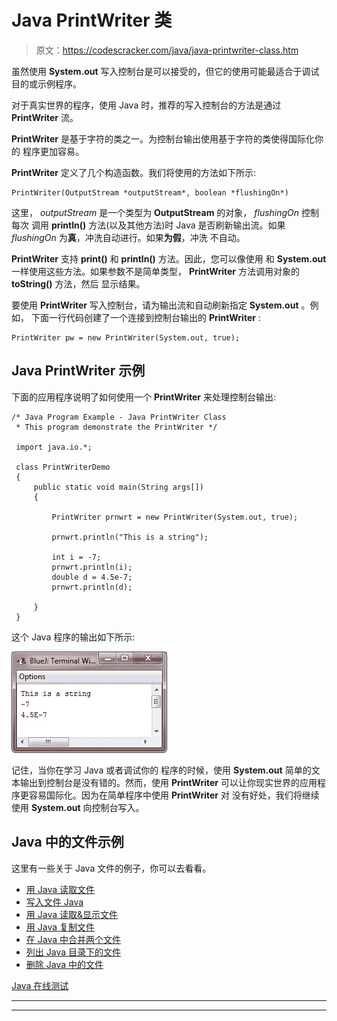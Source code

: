 # Java PrintWriter 类

> 原文：<https://codescracker.com/java/java-printwriter-class.htm>

虽然使用 **System.out** 写入控制台是可以接受的，但它的使用可能最适合于调试目的或示例程序。

对于真实世界的程序，使用 Java 时，推荐的写入控制台的方法是通过 **PrintWriter** 流。

**PrintWriter** 是基于字符的类之一。为控制台输出使用基于字符的类使得国际化你的 程序更加容易。

**PrintWriter** 定义了几个构造函数。我们将使用的方法如下所示:

```
PrintWriter(OutputStream *outputStream*, boolean *flushingOn*)
```

这里， *outputStream* 是一个类型为 **OutputStream** 的对象， *flushingOn* 控制每次 调用 **println()** 方法(以及其他方法)时 Java 是否刷新输出流。如果 *flushingOn* 为**真**，冲洗自动进行。如果**为假**，冲洗 不自动。

**PrintWriter** 支持 **print()** 和 **println()** 方法。因此，您可以像使用 和 **System.out** 一样使用这些方法。如果参数不是简单类型， **PrintWriter** 方法调用对象的 **toString()** 方法，然后 显示结果。

要使用 **PrintWriter** 写入控制台，请为输出流和自动刷新指定 **System.out** 。例如， 下面一行代码创建了一个连接到控制台输出的 **PrintWriter** :

```
PrintWriter pw = new PrintWriter(System.out, true);
```

## Java PrintWriter 示例

下面的应用程序说明了如何使用一个 **PrintWriter** 来处理控制台输出:

```
/* Java Program Example - Java PrintWriter Class
 * This program demonstrate the PrintWriter */

 import java.io.*;

 class PrintWriterDemo
 {
     public static void main(String args[])
     {

         PrintWriter prnwrt = new PrintWriter(System.out, true);

         prnwrt.println("This is a string");

         int i = -7;
         prnwrt.println(i);
         double d = 4.5e-7;
         prnwrt.println(d);

     }
 }
```

这个 Java 程序的输出如下所示:

![java printwriter class](img/4724a73d3c4c034a00aff950c463c5ea.png)

记住，当你在学习 Java 或者调试你的 程序的时候，使用 **System.out** 简单的文本输出到控制台是没有错的。然而，使用 **PrintWriter** 可以让你现实世界的应用程序更容易国际化。因为在简单程序中使用 **PrintWriter** 对 没有好处，我们将继续使用 **System.out** 向控制台写入。

## Java 中的文件示例

这里有一些关于 Java 文件的例子，你可以去看看。

*   [用 Java 读取文件](/java/program/java-program-read-file.htm)
*   [写入文件 Java](/java/program/java-program-write-to-file.htm)
*   [用 Java 读取&显示文件](/java/program/java-program-read-and-display-file.htm)
*   [用 Java 复制文件](/java/program/java-program-copy-file.htm)
*   [在 Java 中合并两个文件](/java/program/java-program-merge-two-files.htm)
*   [列出 Java 目录下的文件](/java/program/java-program-list-files-in-directory.htm)
*   [删除 Java 中的文件](/java/program/java-program-delete-file.htm)

[Java 在线测试](/exam/showtest.php?subid=1)

* * *

* * *